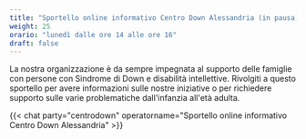 ```yaml
---
title: "Sportello online informativo Centro Down Alessandria (in pausa)"
weight: 25
orario: "lunedì dalle ore 14 alle ore 16"
draft: false
---
```


La nostra organizzazione è da sempre impegnata al supporto delle famiglie con persone con Sindrome di Down e disabilità intellettive. Rivolgiti a questo sportello per avere informazioni sulle nostre iniziative o per richiedere supporto sulle varie problematiche dall'infanzia all'età adulta.

{{< chat party="centrodown" operatorname="Sportello online informativo Centro Down Alessandria" >}}
